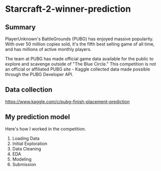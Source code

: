 # Starcraft-2-winner-prediction

## Summary
PlayerUnknown's BattleGrounds (PUBG) has enjoyed massive popularity. With over 50 million copies sold, it's the fifth best selling game of all time, and has millions of active monthly players.

The team at PUBG has made official game data available for the public to explore and scavenge outside of "The Blue Circle." This competition is not an official or affiliated PUBG site - Kaggle collected data made possible through the PUBG Developer API.

## Data collection
https://www.kaggle.com/c/pubg-finish-placement-prediction

## My prediction model

Here's how I worked in the competition.

1. Loading Data
2. Initial Exploration
3. Data Cleaning
4. EDA
5. Modeling
6. Submission
